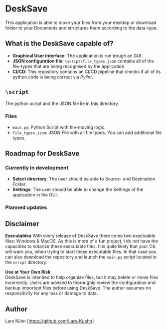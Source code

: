 # DeskSave
This application is able to move your files from your desktop or download folder to your Documents and structures them according to the data-type. 

## What is the DeskSave capable of?
- **Graphical User Interface**: The application is run trough an GUI.
- **JSON configuration file**: `\script\file_types.json` contains all of the file-types that are being recognised by the application.
- **CI/CD**: This repository contains an CI/CD pipeline that checks if all of its python code is being correct via *Pylint*.

## `\script`
The python script and the JSON file lie in this directory.
### Files
- `main.py`: Python Script with file-moving logic.
- `file_types.json`: JSON File with all file types. You can add additional file types.

## Roadmap for DeskSave
### Currently in development
- **Select directory**: The user should be able to Source- and Destination Folder.
- **Settings**: The user should be able to change the Settings of the application in the GUI.

### Planned updates


## Disclaimer
**Executables**
With every release of DeskSave there come two exectuable files: Windows & MacOS. As this is more of a fun project, I do not have the capacities to notarize these executable files. It is quite likely that your OS will warn you, when trying to start these executable files. In that case you can also download the repository and launch the `main.py` script located in the `script` directory.

**Use at Your Own Risk**  
DeskSave is intended to help organize files, but it may delete or move files incorrectly. Users are advised to thoroughly review the configuration and backup important files before using DeskSave. The author assumes no responsibility for any loss or damage to data.

## Author
Lars Kühn [https://github.com/Lars-Kuehn]
